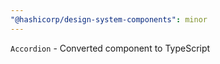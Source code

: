 ```yaml
---
"@hashicorp/design-system-components": minor
---
```


`Accordion` - Converted component to TypeScript
